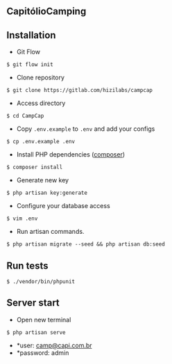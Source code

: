 ## CapitólioCamping
## Installation

- Git Flow
```
$ git flow init
```

- Clone repository
```
$ git clone https://gitlab.com/hizilabs/campcap
```

- Access directory
```
$ cd CampCap
```

- Copy `.env.example` to `.env` and add your configs
```
$ cp .env.example .env
```

- Install PHP dependencies ([composer](http://getcomposer.org))
```
$ composer install
```

- Generate new key
```
$ php artisan key:generate
```

- Configure your database access
```
$ vim .env
```

- Run artisan commands.
```
$ php artisan migrate --seed && php artisan db:seed
```

## Run tests
```
$ ./vendor/bin/phpunit 
```

## Server start

- Open new terminal
```
$ php artisan serve
```

- *user: camp@capi.com.br
- *password: admin